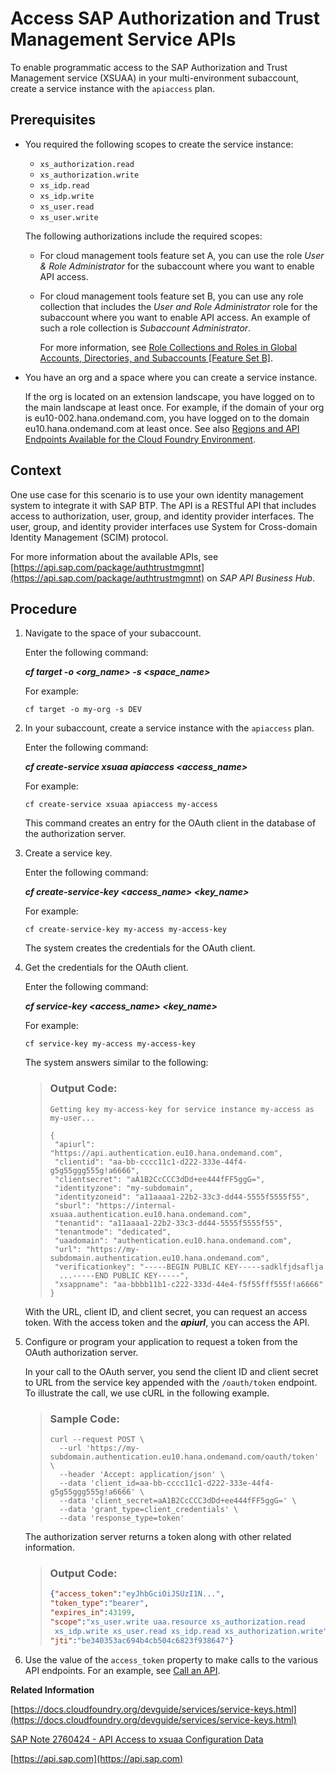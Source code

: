 <!-- loioebc9113a520e495ea5fb759b9a7929f2 -->

# Access SAP Authorization and Trust Management Service APIs

To enable programmatic access to the SAP Authorization and Trust Management service \(XSUAA\) in your multi-environment subaccount, create a service instance with the `apiaccess` plan.



<a name="loioebc9113a520e495ea5fb759b9a7929f2__prereq_vnx_csb_fhb"/>

## Prerequisites

-   You required the following scopes to create the service instance:

    -   `xs_authorization.read`
    -   `xs_authorization.write`
    -   `xs_idp.read`
    -   `xs_idp.write`
    -   `xs_user.read`
    -   `xs_user.write`

    The following authorizations include the required scopes:

    -   For cloud management tools feature set A, you can use the role *User & Role Administrator* for the subaccount where you want to enable API access.

    -   For cloud management tools feature set B, you can use any role collection that includes the *User and Role Administrator* role for the subaccount where you want to enable API access. An example of such a role collection is *Subaccount Administrator*.

        For more information, see [Role Collections and Roles in Global Accounts, Directories, and Subaccounts \[Feature Set B\]](../10-concepts/role-collections-and-roles-in-global-accounts-directories-and-subaccounts-feature-set-b-0039cf0.md).


-   You have an org and a space where you can create a service instance.

    If the org is located on an extension landscape, you have logged on to the main landscape at least once. For example, if the domain of your org is eu10-002.hana.ondemand.com, you have logged on to the domain eu10.hana.ondemand.com at least once.
    See also [Regions and API Endpoints Available for the Cloud Foundry Environment](../10-concepts/regions-and-api-endpoints-available-for-the-cloud-foundry-environment-f344a57.md).




## Context

One use case for this scenario is to use your own identity management system to integrate it with SAP BTP. The API is a RESTful API that includes access to authorization, user, group, and identity provider interfaces. The user, group, and identity provider interfaces use System for Cross-domain Identity Management \(SCIM\) protocol.

For more information about the available APIs, see [https://api.sap.com/package/authtrustmgmnt](https://api.sap.com/package/authtrustmgmnt) on *SAP API Business Hub*.



## Procedure

1.  Navigate to the space of your subaccount.

    Enter the following command:

    ***cf target -o *<org\_name\>* -s *<space\_name\>****

    For example:

    `cf target -o my-org -s DEV`

2.  In your subaccount, create a service instance with the `apiaccess` plan.

    Enter the following command:

    ***cf create-service xsuaa apiaccess *<access\_name\>****

    For example:

    `cf create-service xsuaa apiaccess my-access`

    This command creates an entry for the OAuth client in the database of the authorization server.

3.  Create a service key.

    Enter the following command:

    ***cf create-service-key *<access\_name\>* *<key\_name\>****

    For example:

    `cf create-service-key my-access my-access-key`

    The system creates the credentials for the OAuth client.

4.  Get the credentials for the OAuth client.

    Enter the following command:

    ***cf service-key *<access\_name\>* *<key\_name\>****

    For example:

    `cf service-key my-access my-access-key`

    The system answers similar to the following:

    > ### Output Code:  
    > ```
    > Getting key my-access-key for service instance my-access as my-user...
    > 
    > {
    >  "apiurl": "https://api.authentication.eu10.hana.ondemand.com",
    >  "clientid": "aa-bb-cccc11c1-d222-333e-44f4-g5g55ggg555g!a6666",
    >  "clientsecret": "aA1B2CcCCC3dDd+ee444fFF5ggG=",
    >  "identityzone": "my-subdomain",
    >  "identityzoneid": "a11aaaa1-22b2-33c3-dd44-5555f5555f55",
    >  "sburl": "https://internal-xsuaa.authentication.eu10.hana.ondemand.com",
    >  "tenantid": "a11aaaa1-22b2-33c3-dd44-5555f5555f55",
    >  "tenantmode": "dedicated",
    >  "uaadomain": "authentication.eu10.hana.ondemand.com",
    >  "url": "https://my-subdomain.authentication.eu10.hana.ondemand.com",
    >  "verificationkey": "-----BEGIN PUBLIC KEY-----sadklfjdsaflja
    > 	...-----END PUBLIC KEY-----",
    >  "xsappname": "aa-bbbb11b1-c222-333d-44e4-f5f55fff555f!a6666"
    > }
    > ```

    With the URL, client ID, and client secret, you can request an access token. With the access token and the ***apiurl***, you can access the API.

5.  Configure or program your application to request a token from the OAuth authorization server.

    In your call to the OAuth server, you send the client ID and client secret to URL from the service key appended with the `/oauth/token` endpoint. To illustrate the call, we use cURL in the following example.

    > ### Sample Code:  
    > ```
    > curl --request POST \
    >   --url 'https://my-subdomain.authentication.eu10.hana.ondemand.com/oauth/token' \
    >   --header 'Accept: application/json' \
    >   --data 'client_id=aa-bb-cccc11c1-d222-333e-44f4-g5g55ggg555g!a6666' \
    >   --data 'client_secret=aA1B2CcCCC3dDd+ee444fFF5ggG=' \
    >   --data 'grant_type=client_credentials' \
    >   --data 'response_type=token'
    > ```

    The authorization server returns a token along with other related information.

    > ### Output Code:  
    > ```json
    > {"access_token":"eyJhbGciOiJSUzI1N...",
    > "token_type":"bearer",
    > "expires_in":43199,
    > "scope":"xs_user.write uaa.resource xs_authorization.read
    >  xs_idp.write xs_user.read xs_idp.read xs_authorization.write",
    > "jti":"be340353ac694b4cb504c6823f938647"}
    > ```

6.  Use the value of the `access_token` property to make calls to the various API endpoints. For an example, see [Call an API](call-an-api-764abf2.md).


**Related Information**  


[https://docs.cloudfoundry.org/devguide/services/service-keys.html](https://docs.cloudfoundry.org/devguide/services/service-keys.html)

[SAP Note 2760424 - API Access to xsuaa Configuration Data](https://launchpad.support.sap.com/#/notes/2760424)

[https://api.sap.com](https://api.sap.com)

